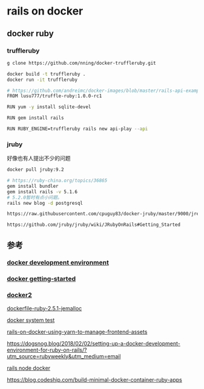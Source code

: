 # rails on docker

## docker ruby

### truffleruby

```bash
g clone https://github.com/nning/docker-truffleruby.git

docker build -t truffleruby .
docker run -it truffleruby

# https://github.com/andreimc/docker-images/blob/master/rails-api-example/Dockerfile
FROM lusu777/truffle-ruby:1.0.0-rc1

RUN yum -y install sqlite-devel

RUN gem install rails

RUN RUBY_ENGINE=truffleruby rails new api-play --api
```

### jruby

好像也有人提出不少的问题

```bash
docker pull jruby:9.2

# https://ruby-china.org/topics/36865
gem install bundler
gem install rails -v 5.1.6
# 5.2.0暂时有点小问题。
rails new blog -d postgresql

https://raw.githubusercontent.com/cpuguy83/docker-jruby/master/9000/jre/Dockerfile

https://github.com/jruby/jruby/wiki/JRubyOnRails#Getting_Started
```

## 参考

### [docker development environment](https://jes.al/2016/09/setting-up-a-rails-development-environment-using-docker/)

### [docker getting-started](https://www.chrisblunt.com/rails-on-docker-getting-started-docker-ruby-rails)

### [docker2](https://www.chrisblunt.com/rails-on-docker-using-docker-compose-with-your-ruby-on-rails-apps/?utm_source=rubyweekly&utm_medium=email)

[dockerfile-ruby-2.5.1-jemalloc](https://gist.github.com/hooopo/7c36126ecedac811984d0f46770a2a4e)

[docker system test](https://dev.to/dstull/docker--rails--system-tests-with-headless-chrome-d00)

[rails-on-docker-using-yarn-to-manage-frontend-assets](https://www.chrisblunt.com/rails-on-docker-using-yarn-to-manage-frontend-assets/)

<https://dogsnog.blog/2018/02/02/setting-up-a-docker-development-environment-for-ruby-on-rails/?utm_source=rubyweekly&utm_medium=email>

[rails node docker](https://blog.phusion.nl/2016/08/31/efficiently-and-conveniently-building-ruby-and-node-js-application-docker-containers-for-production-2)

https://blog.codeship.com/build-minimal-docker-container-ruby-apps